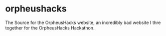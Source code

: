 # orpheushacks
The Source for the OrpheusHacks website, an incredibly bad website I thre together for the OrpheusHacks Hackathon.

